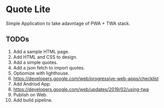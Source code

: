 # Quote Lite
Simple Application to take adavntage of PWA + TWA stack.

## TODOs
1. Add a sample HTML page.
1. Add HTML and CSS to design.
1. Add a simple quotes.
1. Add a json fetch to import quotes.
1. Optiomize with lighthouse.
1. https://developers.google.com/web/progressive-web-apps/checklist
1. Add Andriod App.
1. https://developers.google.com/web/updates/2019/02/using-twa
1. Publish on Web.
1. Add build pipeline.

